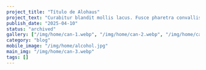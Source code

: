 ```yaml
---
project_title: "Título de Alohaus"
project_text: "Curabitur blandit mollis lacus. Fusce pharetra convallis urna. Fusce fermentum. Suspendisse non nisl sit amet velit hendrerit rutrum. In hac habitasse platea dictumst."
publish_date: "2025-04-10"
status: "archived"
gallery: ["/img/home/can-1.webp", "/img/home/can-2.webp", "/img/home/can-3.webp"]
category: "blog"
mobile_image: "/img/home/alcohol.jpg"
main_img: "/img/home/can-3.webp"
tags: []
---
```

